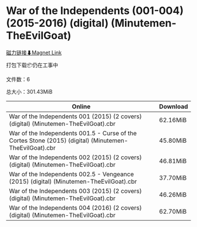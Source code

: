 # War of the Independents (001-004) (2015-2016) (digital) (Minutemen-TheEvilGoat)

[磁力链接⬇Magnet Link](magnet:?xt=urn:btih:ce73dc7cb6c65abb66fa6ced586b0d24ba00a2df&dn=War%20of%20the%20Independents%20%28001-004%29%20%282015-2016%29%20%28digital%29%20%28Minutemen-TheEvilGoat%29)

打包下载📦仍在工事中

文件数：6

总大小：301.43MiB

Online | Download
--- | ---
War of the Independents 001 (2015) (2 covers) (digital) (Minutemen-TheEvilGoat).cbr | 62.16MiB
War of the Independents 001.5 - Curse of the Cortes Stone (2015) (digital) (Minutemen-TheEvilGoat).cbr | 45.80MiB
War of the Independents 002 (2015) (2 covers) (digital) (Minutemen-TheEvilGoat).cbr | 46.81MiB
War of the Independents 002.5 - Vengeance (2015) (digital) (Minutemen-TheEvilGoat).cbr | 37.70MiB
War of the Independents 003 (2015) (2 covers) (digital) (Minutemen-TheEvilGoat).cbr | 46.26MiB
War of the Independents 004 (2016) (2 covers) (digital) (Minutemen-TheEvilGoat).cbr | 62.70MiB